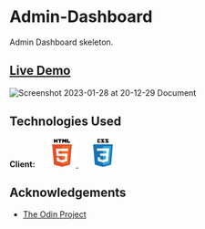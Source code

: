 # Admin-Dashboard
   Admin Dashboard skeleton.

## [Live Demo](https://tarun-sachan.github.io/admin-dashboard/)

![Screenshot 2023-01-28 at 20-12-29 Document](https://user-images.githubusercontent.com/117214735/215272693-f69e6374-8ef9-4216-9b32-82ed0a223817.png)

## Technologies Used

**Client:** 
 &emsp; <a href="https://www.w3.org/html/" target="_blank" rel="noreferrer"> <img src="https://raw.githubusercontent.com/devicons/devicon/master/icons/html5/html5-original-wordmark.svg" alt="html5" width="50" height="50"/> </a>  &emsp;   <a href="https://www.w3schools.com/css/" target="_blank" rel="noreferrer"> <img src="https://raw.githubusercontent.com/devicons/devicon/master/icons/css3/css3-original-wordmark.svg" alt="css3" width="50" height="50"/> </a>


## Acknowledgements

 - [The Odin Project](https://www.theodinproject.com/paths/full-stack-javascript/courses/intermediate-html-and-css)
